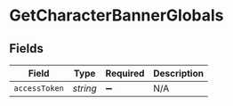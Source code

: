 # GetCharacterBannerGlobals


## Fields

| Field              | Type               | Required           | Description        |
| ------------------ | ------------------ | ------------------ | ------------------ |
| `accessToken`      | *string*           | :heavy_minus_sign: | N/A                |